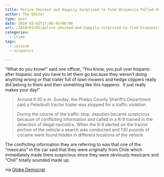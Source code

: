 ```yaml
---
title: Police Shocked and Happily Surprised to Find Hispanics Pulled Over Were Actually Criminals
author: The Editor
type: post
date: 2010-03-02T17:00:45+00:00
url: /2010/03/02/police-shocked-and-happily-surprised-to-find-hispanics-pulled-over-were-actually-criminals/
categories:
  - Crime
tags:
  - cocaine
  - hispanics

---
```

&#8220;What do you know!&#8221; said one officer, &#8220;You know, you pull over hispanic after hispanic and you have to let them go because they weren&#8217;t doing anything wrong or that trailer full of lawn mowers and hedge clippers really did belong to them and then something like this happens.  It just really makes your day!&#8221;

> Around 6:30 p.m. Sunday, the Phelps County Sheriff’s Department said a Peterbuilt tractor trailer was stopped for a traffic violation.
> 
> During the course of the traffic stop, deputies became suspicious because of conflicting information and called in a K-9 trained in the detection of illegal narcotics. When the K-9 alerted on the tractor portion of the vehicle a search was conducted and 130 pounds of cocaine were found hidden in different locations of the vehicle.

The conflicting information they are referring to was that one of the &#8220;mexicans&#8221; in the car said that they were originally from Chile which immediately made them suspicious since they were _obviously_ mexicans and &#8220;Chili&#8221; totally sounded made up.

via <a href="http://www.globe-democrat.com/news/2010/mar/01/three-arrested-i-44-drug-trafficking/" target="_blank">Globe Democrat</a>